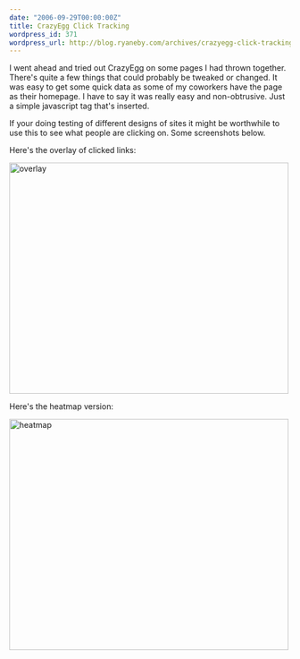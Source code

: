 ```yaml
---
date: "2006-09-29T00:00:00Z"
title: CrazyEgg Click Tracking
wordpress_id: 371
wordpress_url: http://blog.ryaneby.com/archives/crazyegg-click-tracking/
---
```

I went ahead and tried out CrazyEgg on some pages I had thrown together. There's quite a few things that could probably be tweaked or changed. It was easy to get some quick data as some of my coworkers have the page as their homepage. I have to say it was really easy and non-obtrusive. Just a simple javascript tag that's inserted.

If your doing testing of different designs of sites it might be worthwhile to use this to see what people are clicking on. Some screenshots below.

Here's the overlay of clicked links:

<a href="http://www.flickr.com/photos/ebyryan/256042349/" title="Photo Sharing"><img src="http://static.flickr.com/109/256042349_d2bada0830.jpg" width="500" height="413" alt="overlay" /></a>

Here's the heatmap version:

<a href="http://www.flickr.com/photos/ebyryan/256042348/" title="Photo Sharing"><img src="http://static.flickr.com/80/256042348_ceecb672c3.jpg" width="500" height="413" alt="heatmap" /></a>
